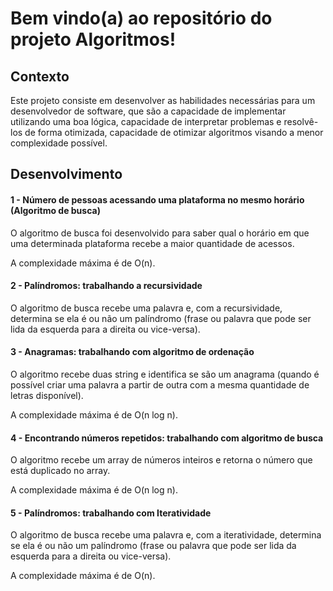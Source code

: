 # Bem vindo(a) ao repositório do projeto Algoritmos!

## Contexto

Este projeto consiste em desenvolver as habilidades necessárias para um desenvolvedor de software, que são a capacidade de implementar utilizando uma boa lógica, capacidade de interpretar problemas e resolvê-los de forma otimizada, capacidade de otimizar algoritmos visando a menor complexidade possível.

## Desenvolvimento

#### 1 - Número de pessoas acessando uma plataforma no mesmo horário (Algoritmo de busca)

O algoritmo de busca foi desenvolvido para saber qual o horário em que uma determinada plataforma recebe a maior quantidade de acessos.

A complexidade máxima é de O(n).

#### 2 - Palíndromos: trabalhando a recursividade

O algoritmo de busca recebe uma palavra e, com a recursividade, determina se ela é ou não um palíndromo (frase ou palavra que pode ser lida da esquerda para a direita ou vice-versa).

#### 3 - Anagramas: trabalhando com algoritmo de ordenação

O algoritmo recebe duas string e identifica se são um anagrama (quando é possível criar uma palavra a partir de outra com a mesma quantidade de letras disponível).

A complexidade máxima é de O(n log n).

#### 4 - Encontrando números repetidos: trabalhando com algoritmo de busca

O algoritmo recebe um array de números inteiros e retorna o número que está duplicado no array.

A complexidade máxima é de O(n log n).

#### 5 - Palíndromos: trabalhando com Iteratividade

O algoritmo de busca recebe uma palavra e, com a iteratividade, determina se ela é ou não um palíndromo (frase ou palavra que pode ser lida da esquerda para a direita ou vice-versa).

A complexidade máxima é de O(n).
